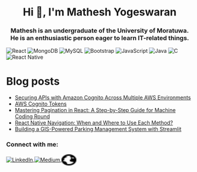 <h1 align="center">Hi 👋, I'm Mathesh Yogeswaran</h1>
<h3 align="center">Mathesh is an undergraduate of the University of Moratuwa. He is an enthusiastic person eager to learn IT-related things.</h3>

![React](https://img.shields.io/badge/react-%2320232a.svg?style=for-the-badge&logo=react&logoColor=%2361DAFB)
![MongoDB](https://img.shields.io/badge/MongoDB-%234ea94b.svg?style=for-the-badge&logo=mongodb&logoColor=white)
![MySQL](https://img.shields.io/badge/mysql-%2300f.svg?style=for-the-badge&logo=mysql&logoColor=white)
![Bootstrap](https://img.shields.io/badge/bootstrap-%23563D7C.svg?style=for-the-badge&logo=bootstrap&logoColor=white)
![JavaScript](https://img.shields.io/badge/javascript-%23323330.svg?style=for-the-badge&logo=javascript&logoColor=%23F7DF1E)
![Java](https://img.shields.io/badge/java-%23ED8B00.svg?style=for-the-badge&logo=java&logoColor=white)
![C](https://img.shields.io/badge/c-%2300599C.svg?style=for-the-badge&logo=c&logoColor=white)
![React Native](https://img.shields.io/badge/react_native%20-%2320232a.svg?&style=for-the-badge&logo=react&logoColor=%2361DAFB)

# Blog posts
<!-- BLOG-POST-LIST:START -->
- [Securing APIs with Amazon Cognito Across Multiple AWS Environments](https://matheshyogeswaran.medium.com/securing-apis-with-amazon-cognito-across-multiple-aws-environments-65b77953cfdc?source=rss-505ef1b70e94------2)
- [AWS Cognito Tokens](https://matheshyogeswaran.medium.com/aws-cognito-tokens-3b89313b5859?source=rss-505ef1b70e94------2)
- [Mastering Pagination in React: A Step-by-Step Guide for Machine Coding Round](https://javascript.plainenglish.io/mastering-pagination-in-react-a-step-by-step-guide-for-machine-coding-round-50d8e359947d?source=rss-505ef1b70e94------2)
- [React Native Navigation: When and Where to Use Each Method?](https://javascript.plainenglish.io/react-native-navigation-when-and-where-to-use-each-method-45764b7c144c?source=rss-505ef1b70e94------2)
- [Building a GIS-Powered Parking Management System with Streamlit](https://matheshyogeswaran.medium.com/building-a-gis-powered-parking-management-system-with-streamlit-830b1884fc60?source=rss-505ef1b70e94------2)
<!-- BLOG-POST-LIST:END -->

<h3 align="left">Connect with me:</h3>
<p align="left">
  <a href="https://www.linkedin.com/in/mathesh-yogeswaran-442733196/" target="_blank">
    <img align="center" src="https://raw.githubusercontent.com/rahuldkjain/github-profile-readme-generator/master/src/images/icons/Social/linked-in-alt.svg" alt="LinkedIn" height="30" width="40" />
  </a>
  <a href="https://medium.com/@matheshyogeswaran" target="_blank">
    <img align="center" src="https://raw.githubusercontent.com/rahuldkjain/github-profile-readme-generator/master/src/images/icons/Social/medium.svg" alt="Medium" height="30" width="40" />
  </a>
  <a href="https://www.mathesh.live" target="_blank">
    <img align="center" src="https://raw.githubusercontent.com/iconic/open-iconic/master/svg/globe.svg" alt="Website" height="30" width="40" />
  </a>
</p>

